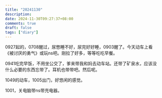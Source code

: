 ```yaml
---
title: "20241130"
description: 
date: 2024-11-30T09:27:37+08:00
comments: true
draft: false
tags: ["diary"]
---
```

0927起的，0708醒过，尿憋睡不好，尿完好好睡，0903醒了。今天动车上看《被讨厌的勇气》或玩ns吧。刚拉了好多，等等吃吃早餐。

0941吃完早饭，不用坐公交了，爹来带我和妈去动车站。还带了矿泉水，应该没什么必要的东西忘带了。耳机也带带吧。然后呢。

1049的动车，1005出门，好悠闲的感觉。

1001，关电脑带ns带充电器。